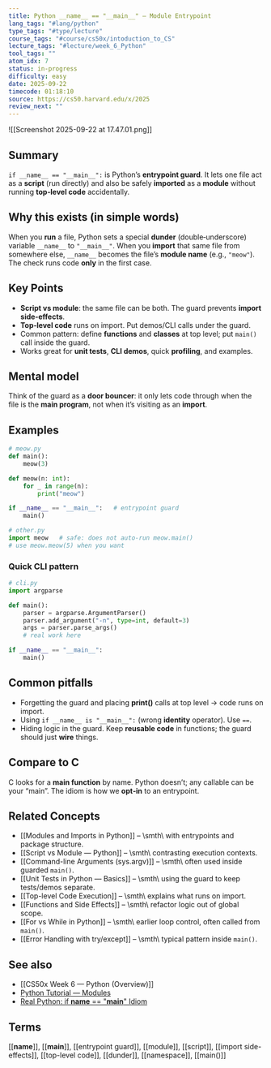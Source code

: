 ```yaml
---
title: Python __name__ == "__main__" — Module Entrypoint
lang_tags: "#lang/python"
type_tags: "#type/lecture"
course_tags: "#course/cs50x/intoduction_to_CS"
lecture_tags: "#lecture/week_6_Python"
tool_tags: ""
atom_idx: 7
status: in-progress
difficulty: easy
date: 2025-09-22
timecode: 01:18:10
source: https://cs50.harvard.edu/x/2025
review_next: ""
---
```


![[Screenshot 2025-09-22 at 17.47.01.png]]

## Summary
`if __name__ == "__main__":` is Python’s **entrypoint guard**. It lets one file act as a **script** (run directly) and also be safely **imported** as a **module** without running **top‑level code** accidentally.

## Why this exists (in simple words)
When you **run** a file, Python sets a special **dunder** (double‑underscore) variable `__name__` to `"__main__"`. When you **import** that same file from somewhere else, `__name__` becomes the file’s **module name** (e.g., `"meow"`). The check runs code **only** in the first case.

## Key Points
- **Script vs module**: the same file can be both. The guard prevents **import side‑effects**.
- **Top‑level code** runs on import. Put demos/CLI calls under the guard.
- Common pattern: define **functions** and **classes** at top level; put `main()` call inside the guard.
- Works great for **unit tests**, **CLI demos**, quick **profiling**, and examples.

## Mental model
Think of the guard as a **door bouncer**: it only lets code through when the file is the **main program**, not when it’s visiting as an **import**.

## Examples

```python
# meow.py
def main():
    meow(3)

def meow(n: int):
    for _ in range(n):
        print("meow")

if __name__ == "__main__":   # entrypoint guard
    main()
```

```python
# other.py
import meow   # safe: does not auto-run meow.main()
# use meow.meow(5) when you want
```

### Quick CLI pattern
```python
# cli.py
import argparse

def main():
    parser = argparse.ArgumentParser()
    parser.add_argument("-n", type=int, default=3)
    args = parser.parse_args()
    # real work here

if __name__ == "__main__":
    main()
```

## Common pitfalls
- Forgetting the guard and placing **print()** calls at top level → code runs on import.
- Using `if __name__ is "__main__":` (wrong **identity** operator). Use `==`.
- Hiding logic in the guard. Keep **reusable code** in functions; the guard should just **wire** things.

## Compare to C
C looks for a **main function** by name. Python doesn’t; any callable can be your “main”. The idiom is how we **opt‑in** to an entrypoint.

## Related Concepts

- [[Modules and Imports in Python]] – \smth\ with entrypoints and package structure.
- [[Script vs Module — Python]] – \smth\ contrasting execution contexts.
- [[Command-line Arguments (sys.argv)]] – \smth\ often used inside guarded `main()`.
- [[Unit Tests in Python — Basics]] – \smth\ using the guard to keep tests/demos separate.
- [[Top-level Code Execution]] – \smth\ explains what runs on import.
- [[Functions and Side Effects]] – \smth\ refactor logic out of global scope.
- [[For vs While in Python]] – \smth\ earlier loop control, often called from `main()`.
- [[Error Handling with try/except]] – \smth\ typical pattern inside `main()`.

## See also
- [[CS50x Week 6 — Python (Overview)]]
- [Python Tutorial — Modules](https://docs.python.org/3/tutorial/modules.html)
- [Real Python: if __name__ == "__main__" Idiom](https://realpython.com/if-name-main-python/)

## Terms
[[__name__]], [[__main__]], [[entrypoint guard]], [[module]], [[script]], [[import side-effects]], [[top-level code]], [[dunder]], [[namespace]], [[main()]]
